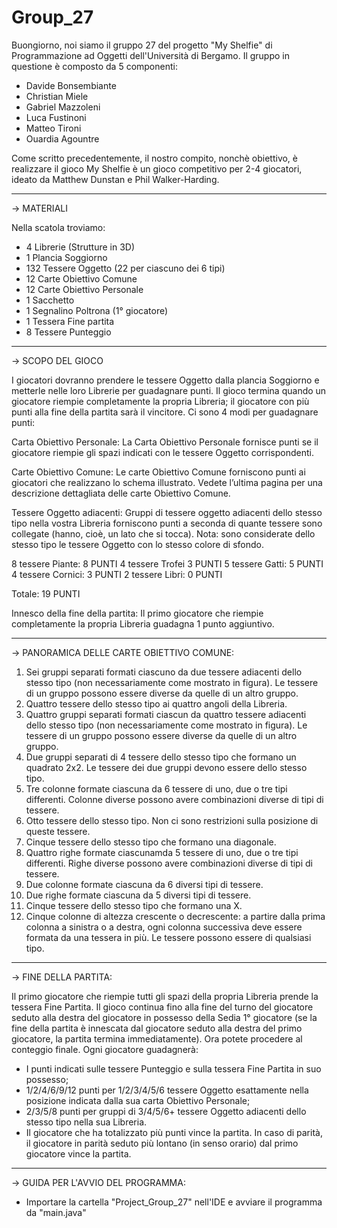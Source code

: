 # Group_27

Buongiorno,
noi siamo il gruppo 27 del progetto "My Shelfie" di Programmazione ad Oggetti dell'Università di Bergamo.
Il gruppo in questione è composto da 5 componenti:
- Davide Bonsembiante
- Christian Miele
- Gabriel Mazzoleni
- Luca Fustinoni
- Matteo Tironi
- Ouardia Agountre

Come scritto precedentemente, il nostro compito, nonchè obiettivo, è realizzare il gioco My Shelfie è un gioco competitivo per 2-4 giocatori, ideato da Matthew Dunstan e Phil Walker-Harding.

-----------------------------------------------------------------------------------------------------------------------------------------------------------------------

->  MATERIALI

Nella scatola troviamo:

- 4 Librerie (Strutture in 3D)
- 1 Plancia Soggiorno
- 132 Tessere Oggetto (22 per ciascuno dei 6 tipi)
- 12 Carte Obiettivo Comune
- 12 Carte Obiettivo Personale
- 1 Sacchetto
- 1 Segnalino Poltrona (1° giocatore)
- 1 Tessera Fine partita
- 8 Tessere Punteggio

-----------------------------------------------------------------------------------------------------------------------------------------------------------------------

->  SCOPO DEL GIOCO

I giocatori dovranno prendere le tessere Oggetto dalla plancia Soggiorno e metterle nelle loro Librerie per guadagnare punti.
Il gioco termina quando un giocatore riempie completamente la propria Libreria; il giocatore con più punti alla fine della partita sarà il vincitore. Ci sono 4 modi per guadagnare punti:

Carta Obiettivo Personale: 
La Carta Obiettivo Personale fornisce punti se il giocatore riempie gli spazi indicati con le tessere Oggetto corrispondenti.

Carte Obiettivo Comune: 
Le carte Obiettivo Comune forniscono punti ai giocatori che realizzano lo schema illustrato. Vedete l’ultima pagina per una descrizione dettagliata delle carte Obiettivo Comune.


Tessere Oggetto adiacenti:
Gruppi di tessere oggetto adiacenti dello stesso tipo nella vostra Libreria forniscono punti a seconda di quante tessere sono collegate (hanno, cioè, un lato che si tocca).
Nota: sono considerate dello stesso tipo le tessere Oggetto con lo stesso colore di sfondo.

8 tessere Piante: 8 PUNTI
4 tessere Trofei 3 PUNTI
5 tessere Gatti: 5 PUNTI
4 tessere Cornici: 3 PUNTI
2 tessere Libri: 0 PUNTI

Totale: 19 PUNTI

Innesco della fine della partita:
Il primo giocatore che riempie completamente la propria Libreria guadagna 1 punto aggiuntivo.

-----------------------------------------------------------------------------------------------------------------------------------------------------------------------

-> PANORAMICA DELLE CARTE OBIETTIVO COMUNE:

1) Sei gruppi separati formati ciascuno da due tessere adiacenti dello stesso tipo (non necessariamente come mostrato in figura). Le tessere di un gruppo possono essere diverse da quelle di un altro gruppo. 
2) Quattro tessere dello stesso tipo ai quattro angoli della Libreria.
3) Quattro gruppi separati formati ciascun da quattro tessere adiacenti dello stesso tipo (non necessariamente come mostrato in figura). Le tessere di un gruppo possono essere diverse da quelle di un altro gruppo.
4) Due gruppi separati di 4 tessere dello stesso tipo che formano un quadrato 2x2. Le tessere dei due gruppi devono essere dello stesso tipo.
5) Tre colonne formate ciascuna da 6 tessere di uno, due o tre tipi differenti. Colonne diverse possono avere combinazioni diverse di tipi di tessere.
6) Otto tessere dello stesso tipo. Non ci sono restrizioni sulla posizione di queste tessere.
7) Cinque tessere dello stesso tipo che formano una diagonale.
8) Quattro righe formate ciascunamda 5 tessere di uno, due o tre tipi differenti. Righe diverse possono avere combinazioni diverse di tipi di tessere.
9) Due colonne formate ciascuna da 6 diversi tipi di tessere. 
10) Due righe formate ciascuna da 5 diversi tipi di tessere. 
11) Cinque tessere dello stesso tipo che formano una X.
12) Cinque colonne di altezza crescente o decrescente: a partire dalla prima colonna a sinistra o a destra, ogni colonna successiva deve essere formata da una tessera in più. Le tessere possono essere di qualsiasi tipo. 

-----------------------------------------------------------------------------------------------------------------------------------------------------------------------

-> FINE DELLA PARTITA:

Il primo giocatore che riempie tutti gli spazi della propria Libreria prende la tessera Fine Partita. Il gioco continua fino alla fine del turno del giocatore seduto alla destra del
giocatore in possesso della Sedia 1° giocatore (se la fine della partita è innescata dal giocatore seduto alla destra del primo giocatore, la partita termina immediatamente). Ora potete procedere al conteggio finale.
Ogni giocatore guadagnerà: 
- I punti indicati sulle tessere Punteggio e sulla tessera Fine Partita in suo possesso; 
- 1/2/4/6/9/12 punti per 1/2/3/4/5/6 tessere Oggetto esattamente nella posizione indicata dalla sua carta Obiettivo Personale;
- 2/3/5/8 punti per gruppi di 3/4/5/6+ tessere Oggetto adiacenti dello stesso tipo nella sua Libreria.
- Il giocatore che ha totalizzato più punti vince la partita. In caso di parità, il giocatore in parità seduto più lontano (in senso orario) dal primo giocatore vince la partita.

-----------------------------------------------------------------------------------------------------------------------------------------------------------------------

-> GUIDA PER L'AVVIO DEL PROGRAMMA:
 
- Importare la cartella "Project_Group_27" nell'IDE e avviare il programma da "main.java"
